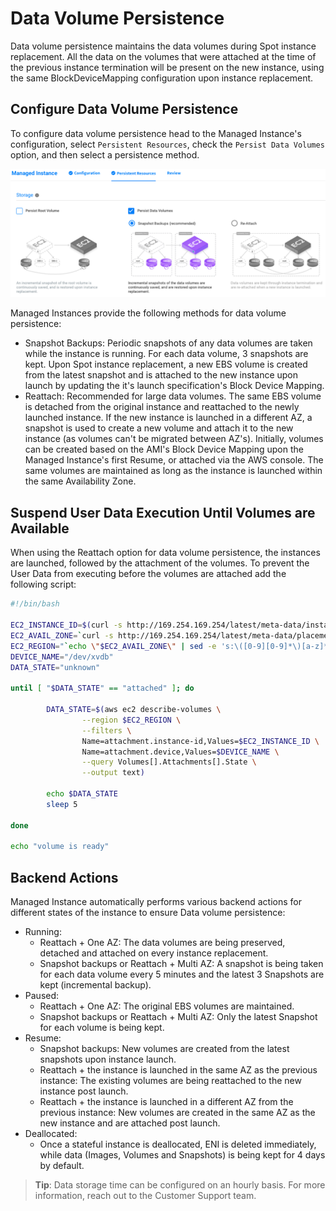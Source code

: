 # Data Volume Persistence

Data volume persistence maintains the data volumes during Spot instance replacement. All the data on the volumes that were attached at the time of the previous instance termination will be present on the new instance, using the same BlockDeviceMapping configuration upon instance replacement.

## Configure Data Volume Persistence

To configure data volume persistence head to the Managed Instance's configuration, select `Persistent Resources`, check the `Persist Data Volumes` option, and then select a persistence method.

<img src="/managed-instance/_media/data-volume-persistence-01.png" />

Managed Instances provide the following methods for data volume persistence:

- Snapshot Backups: Periodic snapshots of any data volumes are taken while the instance is running. For each data volume, 3 snapshots are kept. Upon Spot instance replacement, a new EBS volume is created from the latest snapshot and is attached to the new instance upon launch by updating the it's launch specification's Block Device Mapping.
- Reattach: Recommended for large data volumes. The same EBS volume is detached from the original instance and reattached to the newly launched instance. If the new instance is launched in a different AZ, a snapshot is used to create a new volume and attach it to the new instance (as volumes can't be migrated between AZ's). Initially, volumes can be created based on the AMI's Block Device Mapping upon the Managed Instance's first Resume, or attached via the AWS console. The same volumes are maintained as long as the instance is launched within the same Availability Zone.

## Suspend User Data Execution Until Volumes are Available

When using the Reattach option for data volume persistence, the instances are launched, followed by the attachment of the volumes. To prevent the User Data from executing before the volumes are attached add the following script:

```bash
#!/bin/bash

EC2_INSTANCE_ID=$(curl -s http://169.254.169.254/latest/meta-data/instance-id)
EC2_AVAIL_ZONE=`curl -s http://169.254.169.254/latest/meta-data/placement/availability-zone`
EC2_REGION="`echo \"$EC2_AVAIL_ZONE\" | sed -e 's:\([0-9][0-9]*\)[a-z]*\$:\\1:'`"
DEVICE_NAME="/dev/xvdb"
DATA_STATE="unknown"

until [ "$DATA_STATE" == "attached" ]; do

        DATA_STATE=$(aws ec2 describe-volumes \
                --region $EC2_REGION \
                --filters \
                Name=attachment.instance-id,Values=$EC2_INSTANCE_ID \
                Name=attachment.device,Values=$DEVICE_NAME \
                --query Volumes[].Attachments[].State \
                --output text)

        echo $DATA_STATE
        sleep 5

done

echo "volume is ready"
```

## Backend Actions

Managed Instance automatically performs various backend actions for different states of the instance to ensure Data volume persistence:

- Running:
  - Reattach + One AZ: The data volumes are being preserved, detached and attached on every instance replacement.
  - Snapshot backups or Reattach + Multi AZ: A snapshot is being taken for each data volume every 5 minutes and the latest 3 Snapshots are kept (incremental backup).
- Paused:
  - Reattach + One AZ: The original EBS volumes are maintained.
  - Snapshot backups or Reattach + Multi AZ: Only the latest Snapshot for each volume is being kept.
- Resume:
  - Snapshot backups: New volumes are created from the latest snapshots upon instance launch.
  - Reattach + the instance is launched in the same AZ as the previous instance: The existing volumes are being reattached to the new instance post launch.
  - Reattach + the instance is launched in a different AZ from the previous instance: New volumes are created in the same AZ as the new instance and are attached post launch.
- Deallocated:
  - Once a stateful instance is deallocated, ENI is deleted immediately, while data (Images, Volumes and Snapshots) is being kept for 4 days by default.

> **Tip**: Data storage time can be configured on an hourly basis. For more information, reach out to the Customer Support team.

